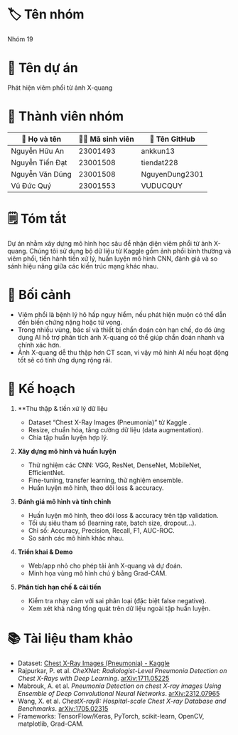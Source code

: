 # 🏷️ Tên nhóm
Nhóm 19

# 📝 Tên dự án
Phát hiện viêm phổi từ ảnh X-quang 

# 👥 Thành viên nhóm
| 👤 Họ và tên    | 🧑‍🎓 Mã sinh viên | 🐙 Tên GitHub  |
| --------------- | ------------------ | -------------- |
| Nguyễn Hữu An   | 23001493           | ankkun13       |
| Nguyễn Tiến Đạt | 23001508           | tiendat228     |
| Nguyễn Văn Dũng | 23001508           | NguyenDung2301 |
| Vũ Đức Quý      | 23001553           | VUDUCQUY       |

# 🗒️ Tóm tắt
Dự án nhằm xây dựng mô hình học sâu để nhận diện viêm phổi từ ảnh X-quang. Chúng tôi sử dụng bộ dữ liệu từ Kaggle gồm ảnh phổi bình thường và viêm phổi, tiến hành tiền xử lý, huấn luyện mô hình CNN, đánh giá và so sánh hiệu năng giữa các kiến trúc mạng khác nhau.

# 🎯 Bối cảnh
- Viêm phổi là bệnh lý hô hấp nguy hiểm, nếu phát hiện muộn có thể dẫn đến biến chứng nặng hoặc tử vong.  
- Trong nhiều vùng, bác sĩ và thiết bị chẩn đoán còn hạn chế, do đó ứng dụng AI hỗ trợ phân tích ảnh X-quang có thể giúp chẩn đoán nhanh và chính xác hơn.  
- Ảnh X-quang dễ thu thập hơn CT scan, vì vậy mô hình AI nếu hoạt động tốt sẽ có tính ứng dụng rộng rãi.

# 🚀 Kế hoạch
1. **Thu thập & tiền xử lý dữ liệu  
   - Dataset “Chest X-Ray Images (Pneumonia)” từ Kaggle .  
   -  Resize, chuẩn hóa, tăng cường dữ liệu (data augmentation). 
   - Chia tập huấn luyện hợp lý.

2. **Xây dựng mô hình và huấn luyện**
   - Thử nghiệm các CNN: VGG, ResNet, DenseNet, MobileNet, EfficientNet.  
   - Fine-tuning, transfer learning, thử nghiệm ensemble. 
   - Huấn luyện mô hình, theo dõi loss & accuracy.

3. **Đánh  giá mô hình và tinh chỉnh**  
   - Huấn luyện mô hình, theo dõi loss & accuracy trên tập validation.  
   - Tối ưu siêu tham số (learning rate, batch size, dropout…).  
   - Chỉ số: Accuracy, Precision, Recall, F1, AUC-ROC.  
   - So sánh các mô hình khác nhau. 

4. **Triển khai & Demo**  
   - Web/app nhỏ cho phép tải ảnh X-quang và dự đoán.  
   - Minh họa vùng mô hình chú ý bằng Grad-CAM.  

5. **Phân tích hạn chế & cải tiến**  
   - Kiểm tra nhạy cảm với sai phân loại (đặc biệt false negative).  
   - Xem xét khả năng tổng quát trên dữ liệu ngoài tập huấn luyện.  

# 📚 Tài liệu tham khảo
- Dataset: [Chest X-Ray Images (Pneumonia) - Kaggle](https://www.kaggle.com/datasets/paultimothymooney/chest-xray-pneumonia)  
- Rajpurkar, P. et al. *CheXNet: Radiologist-Level Pneumonia Detection on Chest X-Rays with Deep Learning*. [arXiv:1711.05225](https://arxiv.org/abs/1711.05225)  
- Mabrouk, A. et al. *Pneumonia Detection on chest X-ray images Using Ensemble of Deep Convolutional Neural Networks*. [arXiv:2312.07965](https://arxiv.org/abs/2312.07965)  
- Wang, X. et al. *ChestX-ray8: Hospital-scale Chest X-ray Database and Benchmarks*. [arXiv:1705.02315](https://arxiv.org/abs/1705.02315)  
- Frameworks: TensorFlow/Keras, PyTorch, scikit-learn, OpenCV, matplotlib, Grad-CAM.
